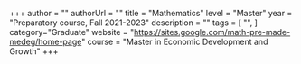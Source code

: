 +++
author = ""
authorUrl = ""
title = "Mathematics"
level = "Master"
year = "Preparatory course, Fall 2021-2023"
description = ""
tags = [
    "",
]
category="Graduate"
website = "https://sites.google.com/math-pre-made-medeg/home-page"
course = "Master in Economic Development and Growth"
+++